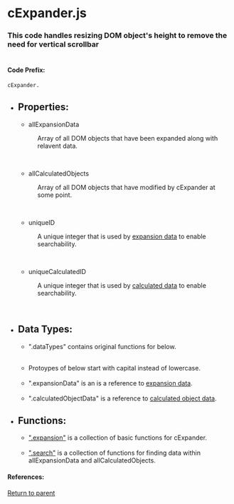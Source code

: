# <a id="title"/> cExpander.js
### <a id="description"/> This code handles resizing DOM object's height to remove the need for vertical scrollbar
#

#### <a id="codeprefix"/> Code Prefix:
    cExpander.  

* <a id="properties"/> <h2> Properties: </h2>

  * <a id="allexpansiondata"/> allExpansionData <p style="padding-left: 20px;"> Array of all DOM objects that have been expanded along with relavent data. </p> <br>

  * <a id="allcalculatedobjects"/> allCalculatedObjects <p style="padding-left: 20px;"> Array of all DOM objects that have modified by cExpander at some point. </p> <br>

  * <a id="uniqueid"/> uniqueID <p style="padding-left: 20px;"> A unique integer that is used by [expansion data](#expansiondata) to enable searchability. </p> <br>

  * <a id="uniquecalculatedid"/> uniqueCalculatedID <p style="padding-left: 20px;"> A unique integer that is used by [calculated data](#calculateddata) to enable searchability. </p> <br>

* <a id="datatypes"/> <h2> Data Types: </h2>

	* ".dataTypes" contains original functions for below.
  <br>

	* Protoypes of below start with capital instead of lowercase.
  <br>

	* ".expansionData" is an is a reference to [expansion data](./Markdowns/expansionData.md).
  <br>

	* ".calculatedObjectData" is a reference to [calculated object data](./Markdowns/calculatedObjectData.md).

* <a id="functions"/> <h2> Functions: </h2>

  * [".expansion"](./Markdowns/expansion.md) is a collection of basic functions for cExpander.
  <br>

  * [".search"](./Markdowns/search.md) is a collection of functions for finding data within allExpansionData and allCalculatedObjects.

#### References: 
  
[Return to parent](/README.md)